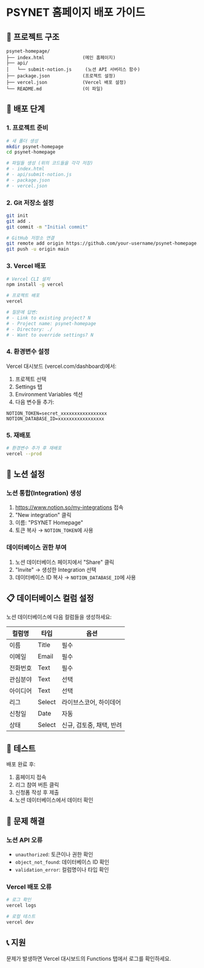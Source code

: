# PSYNET 홈페이지 배포 가이드

## 📁 프로젝트 구조
```
psynet-homepage/
├── index.html              (메인 홈페이지)
├── api/
│   └── submit-notion.js     (노션 API 서버리스 함수)
├── package.json            (프로젝트 설정)
├── vercel.json             (Vercel 배포 설정)
└── README.md               (이 파일)
```

## 🚀 배포 단계

### 1. 프로젝트 준비
```bash
# 새 폴더 생성
mkdir psynet-homepage
cd psynet-homepage

# 파일들 생성 (위의 코드들을 각각 저장)
# - index.html
# - api/submit-notion.js
# - package.json
# - vercel.json
```

### 2. Git 저장소 설정
```bash
git init
git add .
git commit -m "Initial commit"

# GitHub 저장소 연결
git remote add origin https://github.com/your-username/psynet-homepage.git
git push -u origin main
```

### 3. Vercel 배포
```bash
# Vercel CLI 설치
npm install -g vercel

# 프로젝트 배포
vercel

# 질문에 답변:
# - Link to existing project? N
# - Project name: psynet-homepage
# - Directory: ./
# - Want to override settings? N
```

### 4. 환경변수 설정

Vercel 대시보드 (vercel.com/dashboard)에서:

1. 프로젝트 선택
2. Settings 탭
3. Environment Variables 섹션
4. 다음 변수들 추가:

```
NOTION_TOKEN=secret_xxxxxxxxxxxxxxxxx
NOTION_DATABASE_ID=xxxxxxxxxxxxxxxxx
```

### 5. 재배포
```bash
# 환경변수 추가 후 재배포
vercel --prod
```

## 🔑 노션 설정

### 노션 통합(Integration) 생성
1. https://www.notion.so/my-integrations 접속
2. "New integration" 클릭
3. 이름: "PSYNET Homepage"
4. 토큰 복사 → `NOTION_TOKEN`에 사용

### 데이터베이스 권한 부여
1. 노션 데이터베이스 페이지에서 "Share" 클릭
2. "Invite" → 생성한 Integration 선택
3. 데이터베이스 ID 복사 → `NOTION_DATABASE_ID`에 사용

## 📋 데이터베이스 컬럼 설정

노션 데이터베이스에 다음 컬럼들을 생성하세요:

| 컬럼명 | 타입 | 옵션 |
|--------|------|------|
| 이름 | Title | 필수 |
| 이메일 | Email | 필수 |
| 전화번호 | Text | 필수 |
| 관심분야 | Text | 선택 |
| 아이디어 | Text | 선택 |
| 리그 | Select | 라이브스코어, 하이데어 |
| 신청일 | Date | 자동 |
| 상태 | Select | 신규, 검토중, 채택, 반려 |

## 🧪 테스트

배포 완료 후:
1. 홈페이지 접속
2. 리그 참여 버튼 클릭
3. 신청폼 작성 후 제출
4. 노션 데이터베이스에서 데이터 확인

## 🔧 문제 해결

### 노션 API 오류
- `unauthorized`: 토큰이나 권한 확인
- `object_not_found`: 데이터베이스 ID 확인
- `validation_error`: 컬럼명이나 타입 확인

### Vercel 배포 오류
```bash
# 로그 확인
vercel logs

# 로컬 테스트
vercel dev
```

## 📞 지원

문제가 발생하면 Vercel 대시보드의 Functions 탭에서 로그를 확인하세요.
